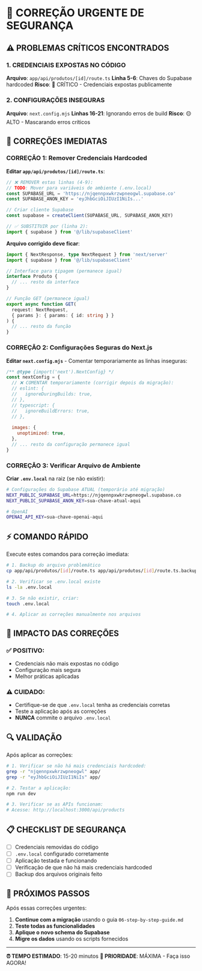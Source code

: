 # 🚨 CORREÇÃO URGENTE DE SEGURANÇA

## ⚠️ PROBLEMAS CRÍTICOS ENCONTRADOS

### 1. CREDENCIAIS EXPOSTAS NO CÓDIGO
**Arquivo**: `app/api/produtos/[id]/route.ts`
**Linha 5-6**: Chaves do Supabase hardcoded
**Risco**: 🔴 CRÍTICO - Credenciais expostas publicamente

### 2. CONFIGURAÇÕES INSEGURAS
**Arquivo**: `next.config.mjs`
**Linhas 16-21**: Ignorando erros de build
**Risco**: 🟡 ALTO - Mascarando erros críticos

## 🔧 CORREÇÕES IMEDIATAS

### CORREÇÃO 1: Remover Credenciais Hardcoded

**Editar `app/api/produtos/[id]/route.ts`**:

```typescript
// ❌ REMOVER estas linhas (4-9):
// TODO: Mover para variáveis de ambiente (.env.local)
const SUPABASE_URL = 'https://njqennpxwkrzwpneogwl.supabase.co'
const SUPABASE_ANON_KEY = 'eyJhbGciOiJIUzI1NiIs...'

// Criar cliente Supabase
const supabase = createClient(SUPABASE_URL, SUPABASE_ANON_KEY)

// ✅ SUBSTITUIR por (linha 2):
import { supabase } from '@/lib/supabaseClient'
```

**Arquivo corrigido deve ficar**:
```typescript
import { NextResponse, type NextRequest } from 'next/server'
import { supabase } from '@/lib/supabaseClient'

// Interface para tipagem (permanece igual)
interface Produto {
  // ... resto da interface
}

// Função GET (permanece igual)
export async function GET(
  request: NextRequest,
  { params }: { params: { id: string } }
) {
  // ... resto da função
}
```

### CORREÇÃO 2: Configurações Seguras do Next.js

**Editar `next.config.mjs`** - Comentar temporariamente as linhas inseguras:

```javascript
/** @type {import('next').NextConfig} */
const nextConfig = {
  // ❌ COMENTAR temporariamente (corrigir depois da migração):
  // eslint: {
  //   ignoreDuringBuilds: true,
  // },
  // typescript: {
  //   ignoreBuildErrors: true,
  // },
  
  images: {
    unoptimized: true,
  },
  // ... resto da configuração permanece igual
}
```

### CORREÇÃO 3: Verificar Arquivo de Ambiente

**Criar `.env.local`** na raiz (se não existir):

```bash
# Configurações do Supabase ATUAL (temporário até migração)
NEXT_PUBLIC_SUPABASE_URL=https://njqennpxwkrzwpneogwl.supabase.co
NEXT_PUBLIC_SUPABASE_ANON_KEY=sua-chave-atual-aqui

# OpenAI
OPENAI_API_KEY=sua-chave-openai-aqui
```

## ⚡ COMANDO RÁPIDO

Execute estes comandos para correção imediata:

```bash
# 1. Backup do arquivo problemático
cp app/api/produtos/[id]/route.ts app/api/produtos/[id]/route.ts.backup

# 2. Verificar se .env.local existe
ls -la .env.local

# 3. Se não existir, criar:
touch .env.local

# 4. Aplicar as correções manualmente nos arquivos
```

## 🚨 IMPACTO DAS CORREÇÕES

### ✅ POSITIVO:
- Credenciais não mais expostas no código
- Configuração mais segura
- Melhor práticas aplicadas

### ⚠️ CUIDADO:
- Certifique-se de que `.env.local` tenha as credenciais corretas
- Teste a aplicação após as correções
- **NUNCA** commite o arquivo `.env.local`

## 🔍 VALIDAÇÃO

Após aplicar as correções:

```bash
# 1. Verificar se não há mais credenciais hardcoded:
grep -r "njqennpxwkrzwpneogwl" app/
grep -r "eyJhbGciOiJIUzI1NiIs" app/

# 2. Testar a aplicação:
npm run dev

# 3. Verificar se as APIs funcionam:
# Acesse: http://localhost:3000/api/products
```

## 📋 CHECKLIST DE SEGURANÇA

- [ ] Credenciais removidas do código
- [ ] `.env.local` configurado corretamente  
- [ ] Aplicação testada e funcionando
- [ ] Verificação de que não há mais credenciais hardcoded
- [ ] Backup dos arquivos originais feito

## 🚀 PRÓXIMOS PASSOS

Após essas correções urgentes:

1. **Continue com a migração** usando o guia `06-step-by-step-guide.md`
2. **Teste todas as funcionalidades**
3. **Aplique o novo schema do Supabase**
4. **Migre os dados** usando os scripts fornecidos

---

**⏰ TEMPO ESTIMADO**: 15-20 minutos
**🔴 PRIORIDADE**: MÁXIMA - Faça isso AGORA!
